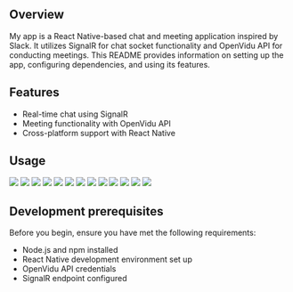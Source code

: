 ## Overview

My app is a React Native-based chat and meeting application inspired by Slack. It utilizes SignalR for chat socket functionality and OpenVidu API for conducting meetings. This README provides information on setting up the app, configuring dependencies, and using its features.

## Features

- Real-time chat using SignalR
- Meeting functionality with OpenVidu API
- Cross-platform support with React Native

## Usage
![](/assets/0250e50f-b443-4180-9604-b06cd389a04f.jpeg)
![](/assets/0b8f33eb-09d0-4c84-bee0-c60d83f80d81.jpeg)
![](/assets/21d4bdbc-5015-441b-9ead-42c5cf460a45.jpeg)
![](/assets/2dfa4ae5-3b80-4a9f-8aa1-8cdebcefca49.jpeg)
![](/assets/30ed50d3-4815-4aa1-a07d-f2a0abf6b7ed.jpeg)
![](/41f2eebb-ba1f-4f95-ad88-f32b3024eb61.jpeg)
![](/assets/60247049-cf80-48de-829e-c3a07a2774d7.jpeg)
![](/assets/9d53e356-5fa2-4125-b346-6efd11873806.jpeg)
![](/assets/b5c15f80-f5f5-48a1-b3a8-cd744ca75703.jpeg)
![](/assets/d2be1268-59b5-4748-8481-dbc21c8525d0.jpeg)
![](/assets/e85294ee-83e7-4c52-84b5-020de159aca1.jpeg)
![](/assets/f41e4a0a-604c-4fdd-8ba7-adb523eb3d5b.jpeg)
![](/assets/f8708dfe-7549-4ae1-b8c4-831b82516527.jpeg)





## Development prerequisites

Before you begin, ensure you have met the following requirements:

- Node.js and npm installed
- React Native development environment set up
- OpenVidu API credentials
- SignalR endpoint configured
